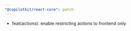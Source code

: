 ```yaml
---
"@copilotkit/react-core": patch
---
```


- feat(actions): enable restricting actions to frontend only
